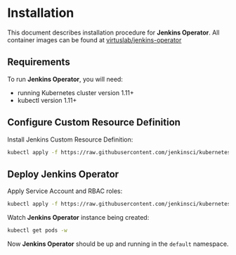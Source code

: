 # Installation

This document describes installation procedure for **Jenkins Operator**.
All container images can be found at [virtuslab/jenkins-operator](https://hub.docker.com/r/virtuslab/jenkins-operator)

## Requirements
 
To run **Jenkins Operator**, you will need:
- running Kubernetes cluster version 1.11+
- kubectl version 1.11+

## Configure Custom Resource Definition 

Install Jenkins Custom Resource Definition:

```bash
kubectl apply -f https://raw.githubusercontent.com/jenkinsci/kubernetes-operator/master/deploy/crds/jenkins_v1alpha2_jenkins_crd.yaml
```

## Deploy Jenkins Operator

Apply Service Account and RBAC roles:

```bash
kubectl apply -f https://raw.githubusercontent.com/jenkinsci/kubernetes-operator/master/deploy/all-in-one-v1alpha2.yaml
```

Watch **Jenkins Operator** instance being created:

```bash
kubectl get pods -w
```

Now **Jenkins Operator** should be up and running in the `default` namespace.



